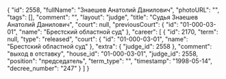 {
    "id": 2558,
    "fullName": "Знаешев Анатолий Данилович",
    "photoURL": "",
    "tags": [],
    "comment": "",
    "layout": "judge",
    "title": "Судья Знаешев Анатолий Данилович",
    "court": null,
    "previousCourt": {
        "id": "01-000-03-01",
        "name": "Брестский областной суд"
    },
    "career": [
        {
            "id": 2170,
            "term": null,
            "type": "released",
            "court": {
                "id": "01-000-03-01",
                "name": "Брестский областной суд"
            },
            "extra": {
                "judge_id": 2558
            },
            "comment": "выход в отставку",
            "house_id": "01-000-03-01",
            "judge_id": 2558,
            "position": "председатель",
            "term_type": "",
            "timestamp": "1998-05-14",
            "decree_number": "247"
        }
    ]
}